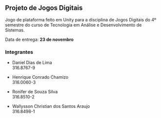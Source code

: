 ## Projeto de Jogos Digitais
Jogo de plataforma feito em Unity para a disciplina de Jogos Digitais do 4º semestre do curso de Tecnologia em Análise e Desenvolvimento de Sistemas. 

Data de entrega: **23 de novembro**

### Integrantes 

* Daniel Dias de Lima  
316.8767-9  

* Henrique Conrado Chamizo  
316.0060-3

* Ronifer de Souza Silva  
316.8510-2  

* Wallysson Christian dos Santos Araujo  
316.8498-1